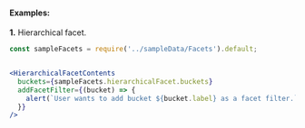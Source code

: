 #### Examples:

__1.__ Hierarchical facet.

```jsx
const sampleFacets = require('../sampleData/Facets').default;


<HierarchicalFacetContents
  buckets={sampleFacets.hierarchicalFacet.buckets}
  addFacetFilter={(bucket) => {
    alert(`User wants to add bucket ${bucket.label} as a facet filter.`);
  }}
/>
```
